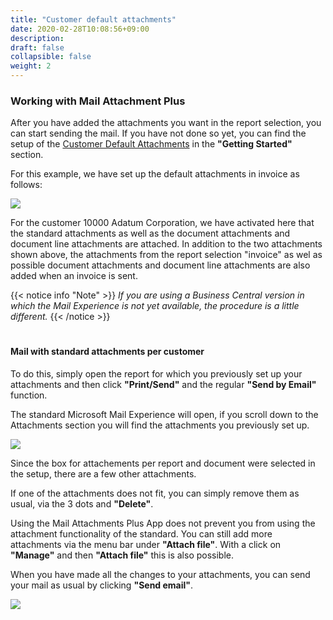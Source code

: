 ```yaml
---
title: "Customer default attachments"
date: 2020-02-28T10:08:56+09:00
description: 
draft: false
collapsible: false
weight: 2
---
```

### Working with Mail Attachment Plus

After you have added the attachments you want in the report selection, you can start sending the mail. If you have not done so yet, you can find the setup of the [Customer Default Attachments](/en-us/apps/mail-attachments-plus/first-steps/setup/defaults-customer/) in the **"Getting Started"** section.

For this example, we have set up the default attachments in invoice as follows:

![](images/apps/attachmentcustomersetup.PNG)

For the customer 10000 Adatum Corporation, we have activated here that the standard attachments as well as the document attachments and document line attachments are attached.
In addition to the two attachments shown above, the attachments from the report selection "invoice" as wel as possible document attachments and document line attachments are also added when an invoice is sent.

{{< notice info "Note" >}}
 _If you are using a Business Central version in which the Mail Experience is not yet available, the procedure is a little different._
{{< /notice >}}
#

#### Mail with standard attachments per customer
To do this, simply open the report for which you previously set up your attachments and then click **"Print/Send"** and the regular **"Send by Email"** function.

The standard Microsoft Mail Experience will open, if you scroll down to the Attachments section you will find the attachments you previously set up.

![](images/apps/attachmentdialogcustomer.PNG)

Since the box for attachements per report and document were selected in the setup, there are a few other attachments.

If one of the attachments does not fit, you can simply remove them as usual, via the 3 dots and **"Delete"**.

Using the Mail Attachments Plus App does not prevent you from using the attachment functionality of the standard. You can still add more attachments via the menu bar under **"Attach file"**. With a click on **"Manage"** and then **"Attach file"** this is also possible.

When you have made all the changes to your attachments, you can send your mail as usual by clicking **"Send email"**.

![](images/apps/attachmentcustomermail.PNG)


